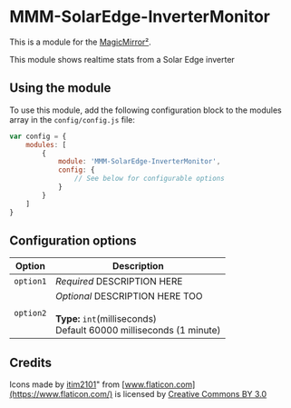 # MMM-SolarEdge-InverterMonitor

This is a module for the [MagicMirror²](https://github.com/MichMich/MagicMirror/).

This module shows realtime stats from a Solar Edge inverter

## Using the module

To use this module, add the following configuration block to the modules array in the `config/config.js` file:
```js
var config = {
    modules: [
        {
            module: 'MMM-SolarEdge-InverterMonitor',
            config: {
                // See below for configurable options
            }
        }
    ]
}
```

## Configuration options

| Option           | Description
|----------------- |-----------
| `option1`        | *Required* DESCRIPTION HERE
| `option2`        | *Optional* DESCRIPTION HERE TOO <br><br>**Type:** `int`(milliseconds) <br>Default 60000 milliseconds (1 minute)

## Credits

Icons made by [itim2101](https://www.flaticon.com/authors/itim2101)" from [www.flaticon.com](https://www.flaticon.com/) is licensed by [Creative Commons BY 3.0](http://creativecommons.org/licenses/by/3.0/)